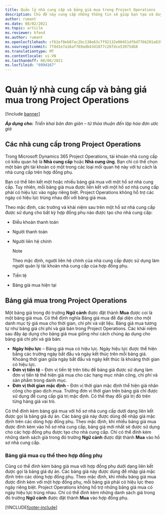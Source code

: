 ```yaml
---
title: Quản lý nhà cung cấp và bảng giá mua trong Project Operations
description: Chủ đề này cung cấp những thông tin sẽ giúp bạn tạo và duy trì dữ liệu nhà cung cấp cũng như bảng giá mua cho hợp đồng phụ.
author: rumant
ms.date: 08/02/2021
ms.topic: article
ms.reviewer: kfend
ms.author: rumant
ms.openlocfilehash: cf62ef8eb87ac2bc138e63c7f92132e00451df6d7766291a8399a94a070799ab
ms.sourcegitcommit: 7f8d1e7a16af769adb43d1877c28fdce53975db8
ms.translationtype: MT
ms.contentlocale: vi-VN
ms.lasthandoff: 08/06/2021
ms.locfileid: "6994167"
---
```

# <a name="vendor-and-purchase-price-list-management-in-project-operations"></a>Quản lý nhà cung cấp và bảng giá mua trong Project Operations

[!include [banner](../../includes/dataverse-preview.md)]

_**Áp dụng cho:** Triển khai bản đơn giản – từ thỏa thuận đến lập hóa đơn ước giá_

## <a name="vendors-in-project-operations"></a>Các nhà cung cấp trong Project Operations

Trong Microsoft Dynamics 365 Project Operations, tài khoản nhà cung cấp có kiểu quan hệ là **Nhà cung cấp** hoặc **Nhà cung ứng**. Bạn chỉ có thể chọn một bản ghi tài khoản có một trong các loại mối quan hệ này với tư cách là nhà cung cấp trên hợp đồng phụ.

Bạn có thể liên kết một hoặc nhiều bảng giá mua với một hồ sơ nhà cung cấp. Tuy nhiên, mỗi bảng giá mua được liên kết với một hồ sơ nhà cung cấp phải có hiệu lực vào ngày riêng biệt. Project Operations không hỗ trợ các ngày có hiệu lực trùng nhau đối với bảng giá mua.

Theo mặc định, các trường và khái niệm sau trên một hồ sơ nhà cung cấp được sử dụng cho bất kỳ hợp đồng phụ nào được tạo cho nhà cung cấp:

- Điều khoản thanh toán
- Người thanh toán
- Người liên hệ chính

    > [!NOTE]
    > Theo mặc định, người liên hệ chính của nhà cung cấp được sử dụng làm người quản lý tài khoản nhà cung cấp của hợp đồng phụ.

- Tiền tệ
- Bảng giá mua hiện tại

## <a name="purchase-price-lists-in-project-operations"></a>Bảng giá mua trong Project Operations

Một bảng giá trong đó trường **Ngữ cảnh** được đặt thành **Mua** được coi là một bảng giá mua. Có thể định nghĩa Bảng giá mua để đại diện cho một danh mục tỷ giá mua cho thời gian, chi phí và vật liệu. Bảng giá mua tương tự như bảng giá chi phí và giá bán trong Project Operations. Các khái niệm sau đây áp dụng cho bảng giá mua giống như cách chúng áp dụng cho bảng giá chi phí và giá bán:

- **Ngày hiệu lực** – Bảng giá mua có hiệu lực. Ngày hiệu lực được thể hiện bằng các trường ngày bắt đầu và ngày kết thúc trên mỗi bảng giá. Khoảng thời gian giữa ngày bắt đầu và ngày kết thúc là khoảng thời gian có hiệu lực.
- **Đơn vị tiền tệ** – Đơn vị tiền tệ trên tiêu đề bảng giá được sử dụng làm đơn vị tiền tệ thể hiện giá mua cho các hạng mục nhân công, chi phí và sản phẩm trong danh mục.
- **Đơn vị thời gian mặc định** – Đơn vị thời gian mặc định thể hiện giá nhân công cho giao dịch mua. Trường đơn vị thời gian trên bảng giá chỉ được sử dụng để cung cấp giá trị mặc định. Có thể thay đổi giá trị đó trên từng hàng giá vai trò.

Có thể đính kèm bảng giá mua với hồ sơ nhà cung cấp dưới dạng liên kết được gọi là bảng giá dự án. Các bảng giá này được dùng để nhập giá mặc định trên các dòng hợp đồng phụ. Theo mặc định, khi nhiều bảng giá mua được đính kèm vào hồ sơ nhà cung cấp, bảng giá mới nhất sẽ được sử dụng cho các hợp đồng phụ được tạo cho nhà cung cấp. Chỉ có thể đính kèm những danh sách giá trong đó trường **Ngữ cảnh** được đặt thành **Mua** vào hồ sơ nhà cung cấp.

### <a name="subcontract-specific-purchase-price-lists"></a>Bảng giá mua cụ thể theo hợp đồng phụ

Cũng có thể đính kèm bảng giá mua với hợp đồng phụ dưới dạng liên kết được gọi là bảng giá dự án. Các bảng giá này được dùng để nhập giá mặc định trên các dòng hợp đồng phụ. Theo mặc định, khi nhiều bảng giá mua được đính kèm với một hợp đồng phụ, mỗi bảng giá phải có hiệu lực theo ngày riêng biệt. Project Operations không hỗ trợ những bảng giá mua có ngày hiệu lực trùng nhau. Chỉ có thể đính kèm những danh sách giá trong đó trường **Ngữ cảnh** được đặt thành **Mua** vào hợp đồng phụ.

[!INCLUDE[footer-include](../../includes/footer-banner.md)]
